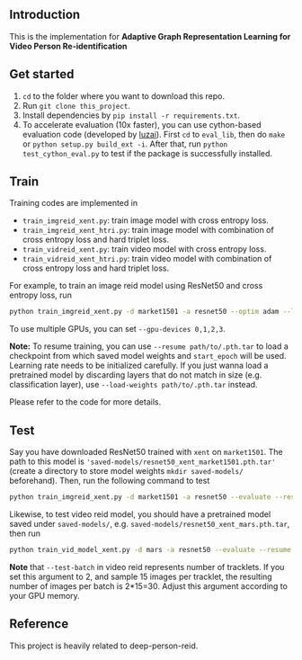 ## Introduction
This is the implementation for **Adaptive Graph Representation Learning for Video Person Re-identification**

## Get started
1. `cd` to the folder where you want to download this repo.
2. Run `git clone this_project`.
3. Install dependencies by `pip install -r requirements.txt`.
4. To accelerate evaluation (10x faster), you can use cython-based evaluation code (developed by [luzai](https://github.com/luzai)). First `cd` to `eval_lib`, then do `make` or `python setup.py build_ext -i`. After that, run `python test_cython_eval.py` to test if the package is successfully installed.

## Train
Training codes are implemented in
* `train_imgreid_xent.py`: train image model with cross entropy loss.
* `train_imgreid_xent_htri.py`: train image model with combination of cross entropy loss and hard triplet loss.
* `train_vidreid_xent.py`: train video model with cross entropy loss.
* `train_vidreid_xent_htri.py`: train video model with combination of cross entropy loss and hard triplet loss.

For example, to train an image reid model using ResNet50 and cross entropy loss, run
```bash
python train_imgreid_xent.py -d market1501 -a resnet50 --optim adam --lr 0.0003 --max-epoch 60 --stepsize 20 40 --train-batch 32 --test-batch 100 --save-dir log/resnet50-xent-market1501 --gpu-devices 0
```

To use multiple GPUs, you can set `--gpu-devices 0,1,2,3`.

**Note:** To resume training, you can use `--resume path/to/.pth.tar` to load a checkpoint from which saved model weights and `start_epoch` will be used. Learning rate needs to be initialized carefully. If you just wanna load a pretrained model by discarding layers that do not match in size (e.g. classification layer), use `--load-weights path/to/.pth.tar` instead.

Please refer to the code for more details.


## Test
Say you have downloaded ResNet50 trained with `xent` on `market1501`. The path to this model is  `'saved-models/resnet50_xent_market1501.pth.tar'` (create a directory to store model weights `mkdir saved-models/` beforehand). Then, run the following command to test
```bash
python train_imgreid_xent.py -d market1501 -a resnet50 --evaluate --resume saved-models/resnet50_xent_market1501.pth.tar --save-dir log/resnet50-xent-market1501 --test-batch 100 --gpu-devices 0
```

Likewise, to test video reid model, you should have a pretrained model saved under `saved-models/`, e.g. `saved-models/resnet50_xent_mars.pth.tar`, then run
```bash
python train_vid_model_xent.py -d mars -a resnet50 --evaluate --resume saved-models/resnet50_xent_mars.pth.tar --save-dir log/resnet50-xent-mars --test-batch 2 --gpu-devices 0
```
**Note** that `--test-batch` in video reid represents number of tracklets. If you set this argument to 2, and sample 15 images per tracklet, the resulting number of images per batch is 2*15=30. Adjust this argument according to your GPU memory.

## Reference
This project is heavily related to deep-person-reid.
